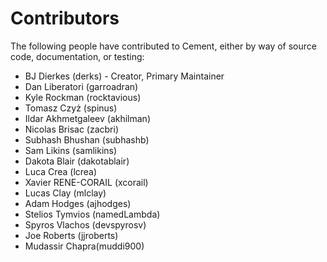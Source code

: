 # Contributors

The following people have contributed to Cement, either by way of source code,
documentation, or testing:

- BJ Dierkes (derks) - Creator, Primary Maintainer
- Dan Liberatori (garroadran)
- Kyle Rockman (rocktavious)
- Tomasz Czyż (spinus)
- Ildar Akhmetgaleev (akhilman)
- Nicolas Brisac (zacbri)
- Subhash Bhushan (subhashb)
- Sam Likins (samlikins)
- Dakota Blair (dakotablair)
- Luca Crea (lcrea)
- Xavier RENE-CORAIL (xcorail)
- Lucas Clay (mlclay)
- Adam Hodges (ajhodges)
- Stelios Tymvios (namedLambda)
- Spyros Vlachos (devspyrosv)
- Joe Roberts (jjroberts)
- Mudassir Chapra(muddi900)
